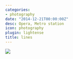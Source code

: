 ```yaml
---
categories:
- photography
date: "2014-12-21T00:00:00Z"
desc: Opera, Metro station
icon: photography
plugin: lightense
title: lines
---
```


<img src="/img/photography/lines.jpg" data-action="zoom" />
